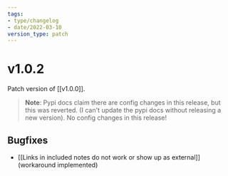 ```yaml
---
tags:
- type/changelog
- date/2022-03-10
version_type: patch
---
```


# v1.0.2
Patch version of [[v1.0.0]].

> **Note**: Pypi docs claim there are config changes in this release, but this was reverted. (I can't update the pypi docs without releasing a new version). No config changes in this release!

## Bugfixes
- [[Links in included notes do not work or show up as external]] (workaround implemented)
